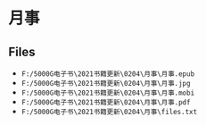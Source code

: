 # 月事

## Files

- `F:/5000G电子书\2021书籍更新\0204\月事\月事.epub`
- `F:/5000G电子书\2021书籍更新\0204\月事\月事.jpg`
- `F:/5000G电子书\2021书籍更新\0204\月事\月事.mobi`
- `F:/5000G电子书\2021书籍更新\0204\月事\月事.pdf`
- `F:/5000G电子书\2021书籍更新\0204\月事\files.txt`

